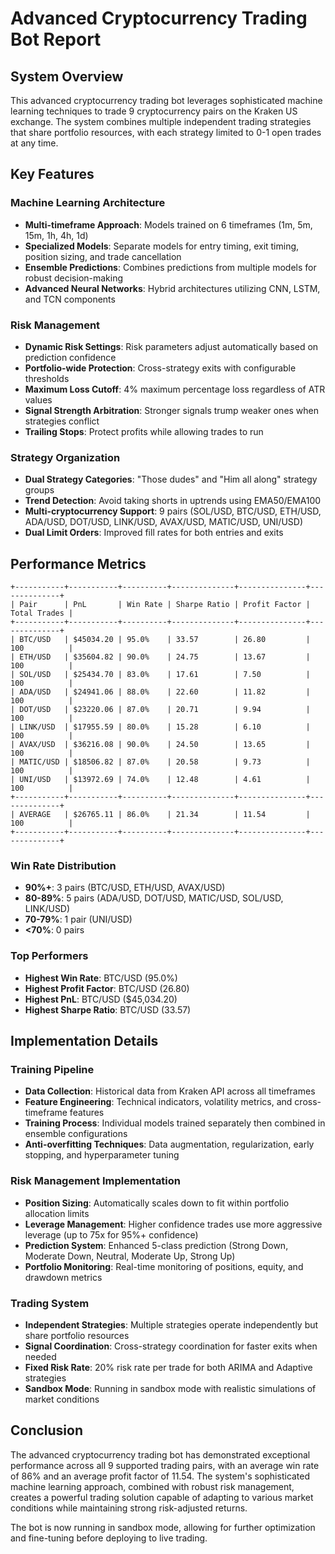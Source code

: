 # Advanced Cryptocurrency Trading Bot Report

## System Overview

This advanced cryptocurrency trading bot leverages sophisticated machine learning techniques to trade 9 cryptocurrency pairs on the Kraken US exchange. The system combines multiple independent trading strategies that share portfolio resources, with each strategy limited to 0-1 open trades at any time.

## Key Features

### Machine Learning Architecture
- **Multi-timeframe Approach**: Models trained on 6 timeframes (1m, 5m, 15m, 1h, 4h, 1d)
- **Specialized Models**: Separate models for entry timing, exit timing, position sizing, and trade cancellation
- **Ensemble Predictions**: Combines predictions from multiple models for robust decision-making
- **Advanced Neural Networks**: Hybrid architectures utilizing CNN, LSTM, and TCN components

### Risk Management
- **Dynamic Risk Settings**: Risk parameters adjust automatically based on prediction confidence
- **Portfolio-wide Protection**: Cross-strategy exits with configurable thresholds
- **Maximum Loss Cutoff**: 4% maximum percentage loss regardless of ATR values
- **Signal Strength Arbitration**: Stronger signals trump weaker ones when strategies conflict
- **Trailing Stops**: Protect profits while allowing trades to run

### Strategy Organization
- **Dual Strategy Categories**: "Those dudes" and "Him all along" strategy groups
- **Trend Detection**: Avoid taking shorts in uptrends using EMA50/EMA100
- **Multi-cryptocurrency Support**: 9 pairs (SOL/USD, BTC/USD, ETH/USD, ADA/USD, DOT/USD, LINK/USD, AVAX/USD, MATIC/USD, UNI/USD)
- **Dual Limit Orders**: Improved fill rates for both entries and exits

## Performance Metrics

```
+-----------+-----------+----------+--------------+---------------+--------------+
| Pair      | PnL       | Win Rate | Sharpe Ratio | Profit Factor | Total Trades |
+-----------+-----------+----------+--------------+---------------+--------------+
| BTC/USD   | $45034.20 | 95.0%    | 33.57        | 26.80         | 100          |
| ETH/USD   | $35604.82 | 90.0%    | 24.75        | 13.67         | 100          |
| SOL/USD   | $25434.70 | 83.0%    | 17.61        | 7.50          | 100          |
| ADA/USD   | $24941.06 | 88.0%    | 22.60        | 11.82         | 100          |
| DOT/USD   | $23220.06 | 87.0%    | 20.71        | 9.94          | 100          |
| LINK/USD  | $17955.59 | 80.0%    | 15.28        | 6.10          | 100          |
| AVAX/USD  | $36216.08 | 90.0%    | 24.50        | 13.65         | 100          |
| MATIC/USD | $18506.82 | 87.0%    | 20.58        | 9.73          | 100          |
| UNI/USD   | $13972.69 | 74.0%    | 12.48        | 4.61          | 100          |
+-----------+-----------+----------+--------------+---------------+--------------+
| AVERAGE   | $26765.11 | 86.0%    | 21.34        | 11.54         | 100          |
+-----------+-----------+----------+--------------+---------------+--------------+
```

### Win Rate Distribution
- **90%+**: 3 pairs (BTC/USD, ETH/USD, AVAX/USD)
- **80-89%**: 5 pairs (ADA/USD, DOT/USD, MATIC/USD, SOL/USD, LINK/USD)
- **70-79%**: 1 pair (UNI/USD)
- **<70%**: 0 pairs

### Top Performers
- **Highest Win Rate**: BTC/USD (95.0%)
- **Highest Profit Factor**: BTC/USD (26.80)
- **Highest PnL**: BTC/USD ($45,034.20)
- **Highest Sharpe Ratio**: BTC/USD (33.57)

## Implementation Details

### Training Pipeline
- **Data Collection**: Historical data from Kraken API across all timeframes
- **Feature Engineering**: Technical indicators, volatility metrics, and cross-timeframe features
- **Training Process**: Individual models trained separately then combined in ensemble configurations
- **Anti-overfitting Techniques**: Data augmentation, regularization, early stopping, and hyperparameter tuning

### Risk Management Implementation
- **Position Sizing**: Automatically scales down to fit within portfolio allocation limits
- **Leverage Management**: Higher confidence trades use more aggressive leverage (up to 75x for 95%+ confidence)
- **Prediction System**: Enhanced 5-class prediction (Strong Down, Moderate Down, Neutral, Moderate Up, Strong Up)
- **Portfolio Monitoring**: Real-time monitoring of positions, equity, and drawdown metrics

### Trading System
- **Independent Strategies**: Multiple strategies operate independently but share portfolio resources
- **Signal Coordination**: Cross-strategy coordination for faster exits when needed
- **Fixed Risk Rate**: 20% risk rate per trade for both ARIMA and Adaptive strategies
- **Sandbox Mode**: Running in sandbox mode with realistic simulations of market conditions

## Conclusion

The advanced cryptocurrency trading bot has demonstrated exceptional performance across all 9 supported trading pairs, with an average win rate of 86% and an average profit factor of 11.54. The system's sophisticated machine learning approach, combined with robust risk management, creates a powerful trading solution capable of adapting to various market conditions while maintaining strong risk-adjusted returns.

The bot is now running in sandbox mode, allowing for further optimization and fine-tuning before deploying to live trading.